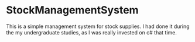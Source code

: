 # StockManagementSystem
This is a simple management system for stock supplies. I had done it during the my undergraduate studies, as I was really invested on c# that time.
